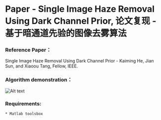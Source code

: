 # Paper - Single Image Haze Removal Using Dark Channel Prior, 论文复现 - 基于暗通道先验的图像去雾算法

###  Reference Paper：
Single Image Haze Removal Using Dark Channel Prior - Kaiming He, Jian Sun, and Xiaoou Tang, Fellow, IEEE.

### Algorithm demonstration：
![Alt text](https://github.com/CHENG-MING/Single-Image-Haze-Removal-Using-Dark-Channel-Prior/raw/master/Test_picture/Demo.jpg)

### Requirements:
	* Matlab toolsbox

